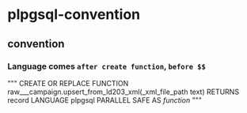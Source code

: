 # plpgsql-convention

## convention
### Language comes `after create function`, `before $$`

"""
CREATE OR REPLACE FUNCTION raw___campaign.upsert_from_ld203_xml(_xml_file_path text)
 RETURNS record
 LANGUAGE plpgsql
 PARALLEL SAFE
AS $function$
"""
